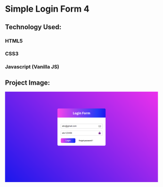 # Simple Login Form 4
## Technology Used:
### HTML5
### CSS3
### Javascript (Vanilla JS)

## Project Image:
![login form 4](https://github.com/kajalshanto/simple-login-form4/blob/master/4.%20Simple%20Login.png)
